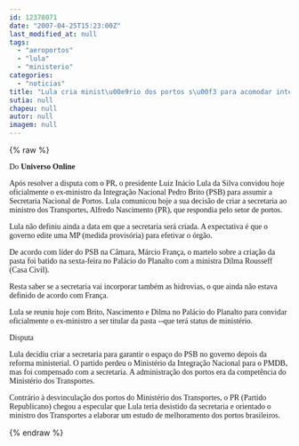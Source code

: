 ```yaml
---
id: 12378071
date: "2007-04-25T15:23:00Z"
last_modified_at: null
tags:
  - "aeroportos"
  - "lula"
  - "ministerio"
categories:
  - "noticias"
title: "Lula cria minist\u00e9rio dos portos s\u00f3 para acomodar interesses do PSB"
sutia: null
chapeu: null
autor: null
imagem: null
---
```

{% raw %}
<p><P><FONT face=Verdana>Do </FONT><FONT face=Verdana><STRONG>Universo Online</STRONG></FONT></P></p>
<p><P><FONT face=Verdana>Após resolver a disputa com o PR, o presidente Luiz Inácio Lula da Silva convidou hoje oficialmente o ex-ministro da Integração Nacional Pedro Brito (PSB) para assumir a Secretaria Nacional de Portos. Lula comunicou hoje a sua decisão de criar a secretaria ao ministro dos Transportes, Alfredo Nascimento (PR), que respondia pelo setor de portos.</FONT></P></p>
<p><P><FONT face=Verdana>Lula não definiu ainda a data em que a secretaria será criada. A expectativa é que o governo edite uma MP (medida provisória) para efetivar o órgão.</FONT></P></p>
<p><P><FONT face=Verdana>De acordo com líder do PSB na Câmara, Márcio França, o martelo sobre a criação da pasta foi batido na sexta-feira no Palácio do Planalto com a ministra Dilma Rousseff (Casa Civil). </FONT></P></p>
<p><P><FONT face=Verdana>Resta saber se a secretaria vai incorporar também as hidrovias, o que ainda não estava definido de acordo com França.</FONT></P></p>
<p><P><FONT face=Verdana>Lula se reuniu hoje com Brito, Nascimento e Dilma no Palácio do Planalto para convidar oficialmente o ex-ministro a ser titular da pasta --que terá status de ministério.</FONT></P></p>
<p><P><FONT face=Verdana>Disputa</FONT></P></p>
<p><P><FONT face=Verdana>Lula decidiu criar a secretaria para garantir o espaço do PSB no governo depois da reforma ministerial. O partido perdeu o Ministério da Integração Nacional para o PMDB, mas foi compensado com a secretaria. A administração dos portos era da competência do Ministério dos Transportes.</FONT></P></p>
<p><P><FONT face=Verdana>Contrário à desvinculação dos portos do Ministério dos Transportes, o PR (Partido Republicano) chegou a especular que Lula teria desistido da secretaria e orientado o ministro dos Transportes a elaborar um estudo de melhoramento dos portos brasileiros. </FONT></P> </p>
{% endraw %}